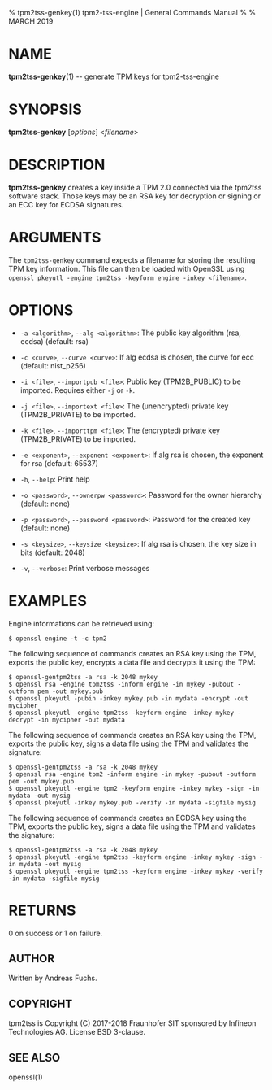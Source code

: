 % tpm2tss-genkey(1) tpm2-tss-engine | General Commands Manual
%
% MARCH 2019

# NAME
**tpm2tss-genkey**(1) -- generate TPM keys for tpm2-tss-engine

# SYNOPSIS

**tpm2tss-genkey** [*options*] <*filename*>

# DESCRIPTION

**tpm2tss-genkey** creates a key inside a TPM 2.0 connected via the
tpm2tss software stack. Those keys may be an RSA key for decryption or signing
or an ECC key for ECDSA signatures.

# ARGUMENTS

The `tpm2tss-genkey` command expects a filename for storing the resulting TPM
key information. This file can then be loaded with OpenSSL using
`openssl pkeyutl -engine tpm2tss -keyform engine -inkey <filename>`.

# OPTIONS

  * `-a <algorithm>`, `--alg <algorithm>`:
    The public key algorithm (rsa, ecdsa) (default: rsa)

  * `-c <curve>`, `--curve <curve>`:
    If alg ecdsa is chosen, the curve for ecc (default: nist_p256)

  * `-i <file>`, `--importpub <file>`:
    Public key (TPM2B_PUBLIC) to be imported. Requires either `-j` or `-k`.

  * `-j <file>`, `--importext <file>`:
    The (unencrypted) private key (TPM2B_PRIVATE) to be imported.

  * `-k <file>`, `--importtpm <file>`:
    The (encrypted) private key (TPM2B_PRIVATE) to be imported.

  * `-e <exponent>`, `--exponent <exponent>`:
    If alg rsa is chosen, the exponent for rsa (default: 65537)

  * `-h`, `--help`:
    Print help

  * `-o <password>`, `--ownerpw <password>`:
    Password for the owner hierarchy (default: none)

  * `-p <password>`, `--password <password>`:
    Password for the created key (default: none)

  * `-s <keysize>`, `--keysize <keysize>`:
    If alg rsa is chosen, the key size in bits (default: 2048)

  * `-v`, `--verbose`:
    Print verbose messages

# EXAMPLES

Engine informations can be retrieved using:
```
$ openssl engine -t -c tpm2
```
The following sequence of commands creates an RSA key using the TPM, exports the
public key, encrypts a data file and decrypts it using the TPM:
```
$ openssl-gentpm2tss -a rsa -k 2048 mykey
$ openssl rsa -engine tpm2tss -inform engine -in mykey -pubout -outform pem -out mykey.pub
$ openssl pkeyutl -pubin -inkey mykey.pub -in mydata -encrypt -out mycipher
$ openssl pkeyutl -engine tpm2tss -keyform engine -inkey mykey -decrypt -in mycipher -out mydata
```
The following sequence of commands creates an RSA key using the TPM, exports the
public key, signs a data file using the TPM and validates the signature:
```
$ openssl-gentpm2tss -a rsa -k 2048 mykey
$ openssl rsa -engine tpm2 -inform engine -in mykey -pubout -outform pem -out mykey.pub
$ openssl pkeyutl -engine tpm2 -keyform engine -inkey mykey -sign -in mydata -out mysig
$ openssl pkeyutl -inkey mykey.pub -verify -in mydata -sigfile mysig
```
The following sequence of commands creates an ECDSA key using the TPM, exports
the public key, signs a data file using the TPM and validates the signature:
```
$ openssl-gentpm2tss -a rsa -k 2048 mykey
$ openssl pkeyutl -engine tpm2tss -keyform engine -inkey mykey -sign -in mydata -out mysig
$ openssl pkeyutl -engine tpm2tss -keyform engine -inkey mykey -verify -in mydata -sigfile mysig
```

# RETURNS

0 on success or 1 on failure.

## AUTHOR

Written by Andreas Fuchs.

## COPYRIGHT

tpm2tss is Copyright (C) 2017-2018 Fraunhofer SIT sponsored by Infineon
Technologies AG. License BSD 3-clause.

## SEE ALSO

openssl(1)

